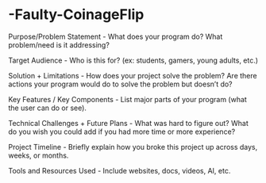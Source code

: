 # -Faulty-CoinageFlip
Purpose/Problem Statement - What does your program do? What problem/need is it addressing?

Target Audience - Who is this for? (ex: students, gamers, young adults, etc.)

Solution + Limitations - How does your project solve the problem? Are there actions your program would do to solve the problem but doesn’t do?

Key Features / Key Components - List major parts of your program (what the user can do or see).

Technical Challenges + Future Plans - What was hard to figure out? What do you wish you could add if you had more time or more experience?

Project Timeline - Briefly explain how you broke this project up across days, weeks, or months.

Tools and Resources Used - Include websites, docs, videos, AI, etc.

